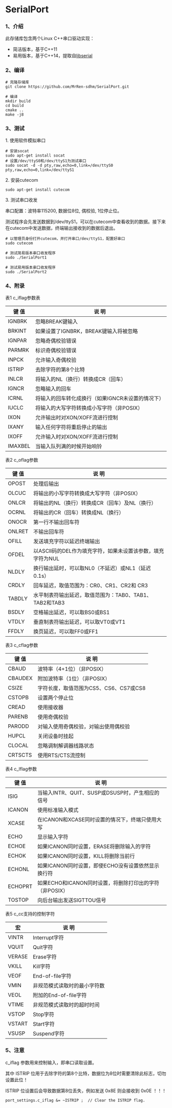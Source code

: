 # SerialPort

### 1、介绍

此存储库包含两个Linux C++串口驱动实现：

- 简洁版本，基于C++11
- 易用版本，基于C++14，提取自[libserial](https://github.com/crayzeewulf/libserial)



### 2、编译

```
# 克隆存储库
git clone https://github.com/MrRen-sdhm/SerialPort.git

# 编译
mkdir build
cd build
cmake ..
make -j8
```



### 3、测试

1\. 使用软件模拟串口

```
# 安装socat
sudo apt-get install socat
# 设置/dev/ttyS0和/dev/ttyS1为测试串口
sudo socat -d -d pty,raw,echo=0,link=/dev/ttyS0 pty,raw,echo=0,link=/dev/ttyS1
```

2\. 安装cutecom

```
sudo apt-get install cutecom
```

3\. 测试串口收发

串口配置：波特率115200, 数据位8位, 偶校验, 1位停止位。

测试程序会先发送数据到/dev/ttyS1，可以在cutecom中查看收到的数据。接下来在cutecom中发送数据，终端输出接收到的数据后退出。

```
# 以管理员身份打开cutecom，并打开串口/dev/ttyS1，配置好串口
sudo cutecom

# 测试简易版本串口收发程序
sudo ./SerialPort1

# 测试易用版本串口收发程序
sudo ./SerialPort2
```



### 4、附录

表1 c_iflag参数表

| 键 值   | 说 明                                             |
| ------- | ------------------------------------------------- |
| IGNBRK  | 忽略BREAK键输入                                   |
| BRKINT  | 如果设置了IGNBRK，BREAK键输入将被忽略             |
| IGNPAR  | 忽略奇偶校验错误                                  |
| PARMRK  | 标识奇偶校验错误                                  |
| INPCK   | 允许输入奇偶校验                                  |
| ISTRIP  | 去除字符的第8个比特                               |
| INLCR   | 将输入的NL（换行）转换成CR（回车）                |
| IGNCR   | 忽略输入的回车                                    |
| ICRNL   | 将输入的回车转化成换行（如果IGNCR未设置的情况下） |
| IUCLC   | 将输入的大写字符转换成小写字符（非POSIX）         |
| IXON    | 允许输出时对XON/XOFF流进行控制                    |
| IXANY   | 输入任何字符将重启停止的输出                      |
| IXOFF   | 允许输入时对XON/XOFF流进行控制                    |
| IMAXBEL | 当输入队列满的时候开始响铃                        |

表2 c_oflag参数

| 键 值  | 说 明                                                       |
| ------ | ----------------------------------------------------------- |
| OPOST  | 处理后输出                                                  |
| OLCUC  | 将输出的小写字符转换成大写字符（非POSIX）                   |
| ONLCR  | 将输出的NL（换行）转换成CR（回车）及NL（换行）              |
| OCRNL  | 将输出的CR（回车）转换成NL（换行）                          |
| ONOCR  | 第一行不输出回车符                                          |
| ONLRET | 不输出回车符                                                |
| OFILL  | 发送填充字符以延迟终端输出                                  |
| OFDEL  | 以ASCII码的DEL作为填充字符，如果未设置该参数，填充字符为NUL |
| NLDLY  | 换行输出延时，可以取NL0（不延迟）或NL1（延迟0.1s）          |
| CRDLY  | 回车延迟，取值范围为：CR0、CR1、CR2和 CR3                   |
| TABDLY | 水平制表符输出延迟，取值范围为：TAB0、TAB1、TAB2和TAB3      |
| BSDLY  | 空格输出延迟，可以取BS0或BS1                                |
| VTDLY  | 垂直制表符输出延迟，可以取VT0或VT1                          |
| FFDLY  | 换页延迟，可以取FF0或FF1                                    |

表3 c_cflag参数

| 键 值   | 说 明                                  |
| ------- | -------------------------------------- |
| CBAUD   | 波特率（4+1位）（非POSIX）             |
| CBAUDEX | 附加波特率（1位）（非POSIX）           |
| CSIZE   | 字符长度，取值范围为CS5、CS6、CS7或CS8 |
| CSTOPB  | 设置两个停止位                         |
| CREAD   | 使用接收器                             |
| PARENB  | 使用奇偶校验                           |
| PARODD  | 对输入使用奇偶校验，对输出使用偶校验   |
| HUPCL   | 关闭设备时挂起                         |
| CLOCAL  | 忽略调制解调器线路状态                 |
| CRTSCTS | 使用RTS/CTS流控制                      |

表4 c_lflag参数

| 键 值   | 说 明                                                   |
| ------- | ------------------------------------------------------- |
| ISIG    | 当输入INTR、QUIT、SUSP或DSUSP时，产生相应的信号         |
| ICANON  | 使用标准输入模式                                        |
| XCASE   | 在ICANON和XCASE同时设置的情况下，终端只使用大写         |
| ECHO    | 显示输入字符                                            |
| ECHOE   | 如果ICANON同时设置，ERASE将删除输入的字符               |
| ECHOK   | 如果ICANON同时设置，KILL将删除当前行                    |
| ECHONL  | 如果ICANON同时设置，即使ECHO没有设置依然显示换行符      |
| ECHOPRT | 如果ECHO和ICANON同时设置，将删除打印出的字符（非POSIX） |
| TOSTOP  | 向后台输出发送SIGTTOU信号                               |

表5 c_cc支持的控制字符

| 宏     | 说 明                        |
| ------ | ---------------------------- |
| VINTR  | Interrupt字符                |
| VQUIT  | Quit字符                     |
| VERASE | Erase字符                    |
| VKILL  | Kill字符                     |
| VEOF   | End-of-file字符              |
| VMIN   | 非规范模式读取时的最小字符数 |
| VEOL   | 附加的End-of-file字符        |
| VTIME  | 非规范模式读取时的超时时间   |
| VSTOP  | Stop字符                     |
| VSTART | Start字符                    |
| VSUSP  | Suspend字符                  |



### 5、注意

c_iflag 参数用来控制输入，即串口读取设置。

其中 ISTRIP 位用于去除字符的第8个比特，数据位为8位时需要清除此标志，切勿设置此位！

ISTRIP 位设置后会导致数据第8位丢失，例如发送 0x8E 则会接收到 0x0E ！！！

```
port_settings.c_iflag &= ~ISTRIP ;  // Clear the ISTRIP flag.
```